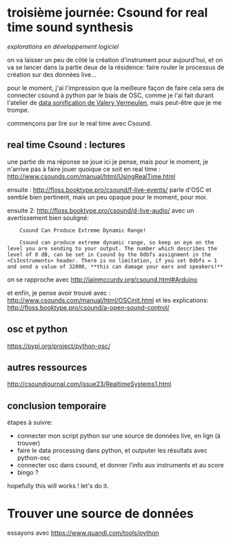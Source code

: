 # troisième journée: Csound for real time sound synthesis

*explorations en développement logiciel*

on va laisser un peu de côté la création d'instrument pour aujourd'hui, et on va se lancer dans la partie deux de la résidence: faire rouler le processus de création sur des données live...

pour le moment, j'ai l'impression que la meilleure façon de faire cela sera de connecter csound à python par le biais de OSC, comme je l'ai fait durant l'atelier de [data sonification de Valery Vermeulen](https://www.valeryvermeulen.net/workshops/musicdeepspace/), mais peut-être que je me trompe.

commençons par lire sur le real time avec Csound.

## real time Csound : lectures

une partie de ma réponse se joue ici je pense, mais pour le moment, je n'arrive pas à faire jouer quoique ce soit en real time : http://www.csounds.com/manual/html/UsingRealTime.html

ensuite : http://floss.booktype.pro/csound/f-live-events/ parle d'OSC et semble bien pertinent, mais un peu opaque pour le moment, pour moi.

ensuite 2: http://floss.booktype.pro/csound/d-live-audio/ avec un avertissement bien souligné: 

        Csound Can Produce Extreme Dynamic Range!

        Csound can produce extreme dynamic range, so keep an eye on the level you are sending to your output. The number which describes the level of 0 dB, can be set in Csound by the 0dbfs assignment in the <CsInstruments> header. There is no limitation, if you set 0dbfs = 1 and send a value of 32000, **this can damage your ears and speakers!**

on se rapproche avec http://iainmccurdy.org/csound.html#Arduino

et enfin, je pense avoir trouvé avec : http://www.csounds.com/manual/html/OSCinit.html et les explications: http://floss.booktype.pro/csound/a-open-sound-control/

## osc et python

https://pypi.org/project/python-osc/


## autres ressources

http://csoundjournal.com/issue23/RealtimeSystems1.html

## conclusion temporaire

étapes à suivre:
- connecter mon script python sur une source de données live, en lign (à trouver)
- faire le data processing dans python, et outputer les résultats avec python-osc
- connecter osc dans csound, et donner l'info aux instruments et au score
- bingo ?

hopefully this will works ! let's do it.

# Trouver une source de données

essayons avec https://www.quandl.com/tools/python



